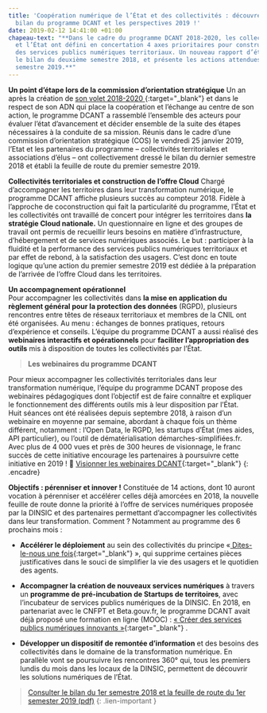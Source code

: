 ```yaml
---
title: 'Coopération numérique de l’État et des collectivités : découvrez le dernier
  bilan du programme DCANT et les perspectives 2019 !'
date: 2019-02-12 14:41:00 +01:00
chapeau-text: "**Dans le cadre du programme DCANT 2018-2020, les collectivités territoriales
  et l’État ont défini en concertation 4 axes prioritaires pour construire ensemble
  des services publics numériques territoriaux. Un nouveau rapport d’étape dresse
  le bilan du deuxième semestre 2018, et présente les actions attendues pour le premier
  semestre 2019.**"
---
```


**Un point d’étape lors de la commission d’orientation stratégique**
Un an après la création de [son volet 2018-2020 ](https://www.numerique.gouv.fr/actualites/quand-etat-et-collectivites-territoriales-transforment-ensemble-le-service-public-decouvrez-le-programme-dcant-2018-2020/){:target="_blank"} et dans le respect de son ADN qui place la coopération et l’échange au centre de son action, le programme DCANT a rassemblé l’ensemble des acteurs pour évaluer l’état d’avancement et décider ensemble de la suite des étapes nécessaires à la conduite de sa mission. Réunis dans le cadre d’une commission d’orientation stratégique (COS) le vendredi 25 janvier 2019, l’Etat et les partenaires du programme – collectivités territoriales et associations d’élus – ont collectivement dressé le bilan du dernier semestre 2018 et établi la feuille de route du premier semestre 2019. 

**Collectivités territoriales et construction de l’offre Cloud**
Chargé d’accompagner les territoires dans leur transformation numérique, le programme DCANT affiche plusieurs succès au compteur 2018.
Fidèle à l’approche de coconstruction qui fait la particularité du programme, l’État et les collectivités ont travaillé de concert pour intégrer les territoires dans **la stratégie Cloud nationale.** Un questionnaire en ligne et des groupes de travail ont permis de recueillir leurs besoins en matière d’infrastructure, d’hébergement et de services numériques associés. Le but : participer à la fluidité et la performance des services publics numériques territoriaux et par effet de rebond, à la satisfaction des usagers. C’est donc en toute logique qu’une action du premier semestre 2019 est dédiée à la préparation de l’arrivée de l’offre Cloud dans les territoires.

**Un accompagnement opérationnel**  
Pour accompagner les collectivités dans **la mise en application du règlement général pour la protection des données** (RGPD), plusieurs rencontres entre têtes de réseaux territoriaux et membres de la CNIL ont été organisées. Au menu : échanges de bonnes pratiques, retours d’expérience et conseils. 
L’équipe du programme DCANT a aussi réalisé des **webinaires interactifs et opérationnels** pour **faciliter l’appropriation des outils** mis à disposition de toutes les collectivités par l’État. 


> **Les webinaires du programme DCANT**

Pour mieux accompagner les collectivités territoriales dans leur transformation numérique, l’équipe du programme DCANT propose des webinaires pédagogiques dont l’objectif est de faire connaître et expliquer le fonctionnement des différents outils mis à leur disposition par l’État.         
Huit séances ont été réalisées depuis septembre 2018, à raison d’un webinaire en moyenne par semaine, abordant à chaque fois un thème différent, notamment : l’Open Data, le RGPD, les startups d’État (mes aides, API particulier), ou l’outil de dématérialisation démarches-simplifiées.fr. Avec plus de 4 000 vues et près de 300 heures de visionnage, le franc succès de cette initiative encourage les partenaires à poursuivre cette initiative en 2019 !
	[Visionner les webinaires DCANT](https://www.dailymotion.com/playlist/x5s9yi){:target="_blank"} 
{: .encadre}

**Objectifs : pérenniser et innover !**
Constituée de 14 actions, dont 10 auront vocation à pérenniser et accélérer celles déjà amorcées en 2018, la nouvelle feuille de route donne la priorité à l’offre de services numériques proposée par la DINSIC et des partenaires permettant d’accompagner les collectivités dans leur transformation. Comment ? Notamment au programme des 6 prochains mois : 
* **Accélérer le déploiement** au sein des collectivités du principe «[ Dites-le-nous une fois](https://www.numerique.gouv.fr/actualites/simplification-des-demarches-administratives-dites-le-nous-une-fois-passe-a-la-vitesse-superieure/){:target="_blank"} 
 », qui supprime certaines pièces justificatives dans le souci de simplifier la vie des usagers et le quotidien des agents. 
* **Accompagner la création de nouveaux services numériques** à travers un **programme de pré-incubation de Startups de territoires**, avec l’incubateur de services publics numériques de la DINSIC. En 2018, en partenariat avec le CNFPT et Beta.gouv.fr, le programme DCANT avait déjà proposé une formation en ligne (MOOC) : [« Créer des services publics numériques innovants »](https://www.dailymotion.com/playlist/x652si){:target="_blank"} . 

* **Développer un dispositif de remontée d’information** et des besoins des collectivités dans le domaine de la transformation numérique. En parallèle vont se poursuivre les rencontres 360° qui, tous les premiers lundis du mois dans les locaux de la DINSIC, permettent de découvrir les solutions numériques de l’État.


> [Consulter le bilan du 1er semestre 2018 et la feuille de route du 1er semester 2019 (pdf)](/uploads/COSDCANT-article-numeriquegouv-Vdef.docx)
{: .lien-important }



